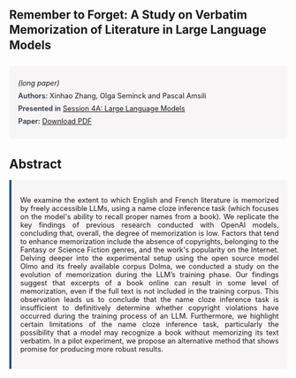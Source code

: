 
<style>    
    h2 {
        margin-top: 0;
        margin-bottom: 1.5rem;
        line-height: 1.3;
    }
    
    h3 {
        margin-top: 2rem;
        margin-bottom: 1rem;
        font-size: 1.4rem;
        font-weight:bold;
    }
    
    .metadata {
        background-color: rgba(96,24,67,0.03);
        padding: 1rem;
        font-size:0.8rem;
        border-radius: 6px;
        margin-bottom: 2rem;
    }
    
    .metadata p {
        margin: 0.5rem 0;
    }
    
    .abstract {
        text-align: justify;
        font-size:0.8rem;
        padding: 1rem;
        background-color: rgba(96,24,67,0.03);
        border-left: 4px solid #2c5282;
        border-radius: 0 6px 6px 0;
    }
    
    strong {
        color: #2d3748;
        font-weight: 600;
    }
</style>
<main role="main">
<h2>Remember to Forget: A Study on Verbatim Memorization of Literature in Large Language Models</h2>

<section class="metadata">
<p style='font-size:0.8rem'><i>(long paper)</i></p>
<p><strong>Authors:</strong> Xinhao Zhang, Olga Seminck and Pascal Amsili</p>
<p><strong>Presented in</strong> <a href="/programme/#session4A">Session 4A: Large Language Models</a></p>
<p><strong>Paper:</strong> <a href="https://ceur-ws.org/Vol-3834/paper96.pdf">Download PDF</a></p>
</section>

<section>
<h3>Abstract</h3>
<div class="abstract">
<p>We examine the extent to which English and French literature is memorized by freely accessible LLMs, using a name cloze inference task (which focuses on the model's ability to recall proper names from a book). We replicate the key findings of previous research conducted with OpenAI models, concluding that, overall, the degree of memorization is low. Factors that tend to enhance memorization include the absence of copyrights, belonging to the Fantasy or Science Fiction genres, and the work's popularity on the Internet. Delving deeper into the experimental setup using the open source model Olmo and its freely available corpus Dolma, we conducted a study on the evolution of memorization during the LLM’s training phase. Our findings suggest that excerpts of a book online can result in some level of memorization, even if the full text is not included in the training corpus. This observation leads us to conclude that the name cloze inference task is insufficient to definitively determine whether copyright violations have occurred during the training process of an LLM. Furthermore, we highlight certain limitations of the name cloze inference task, particularly the possibility that a model may recognize a book without memorizing its text verbatim. In a pilot experiment, we propose an alternative method that shows promise for producing more robust results.</p>
</div>
</section>
</main>
